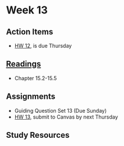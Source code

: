 # Week 13

## Action Items
* [HW 12](https://genchem.science.psu.edu/homework-12-wc), is due Thursday



## [Readings](https://genchem.science.psu.edu)
* Chapter 15.2-15.5



## Assignments

- Guiding Question Set 13 (Due Sunday)
- [HW 13](https://genchem.science.psu.edu/homework-13-wc), submit to Canvas by next Thursday


## Study Resources












